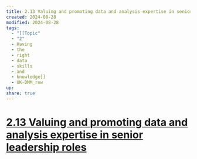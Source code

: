 ```yaml
---
title: 2.13 Valuing and promoting data and analysis expertise in senior leadership roles
created: 2024-08-28
modified: 2024-08-28
tags:
  - "[[Topic"
  - "2"
  - Having
  - the
  - right
  - data
  - skills
  - and
  - knowledge]]
  - UK-DMM_row
up: 
share: true
---
```

# [2.13 Valuing and promoting data and analysis expertise in senior leadership roles](2.13%20Valuing%20and%20promoting%20data%20and%20analysis%20expertise%20in%20senior%20leadership%20roles.md)
